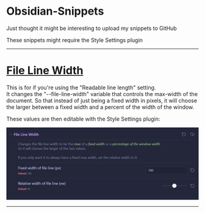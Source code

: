 # Obsidian-Snippets
Just thought it might be interesting to upload my snippets to GitHub

These snippets might require the Style Settings plugin

---

# [File Line Width](https://github.com/Rothinnpanna/obsidian-snippets/blob/main/snippets/file-line-width.css)

This is for if you're using the "Readable line length" setting.<br>
It changes the "--file-line-width" variable that controls the max-width of the document. So that instead of just being a fixed width in pixels, it will choose the larger between a fixed width and a percent of the width of the window.

These values are then editable with the Style Settings plugin:

![](./images/fileLineWidth-settings.png)

---
